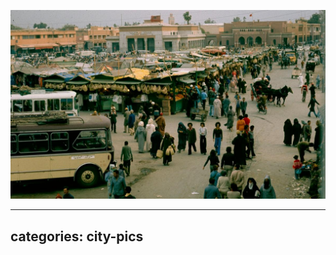 ![marrakech](https://raw.githubusercontent.com/muneer78/muneer78.github.io/master/images/marrakesh.jpeg)




---
categories: city-pics
---

